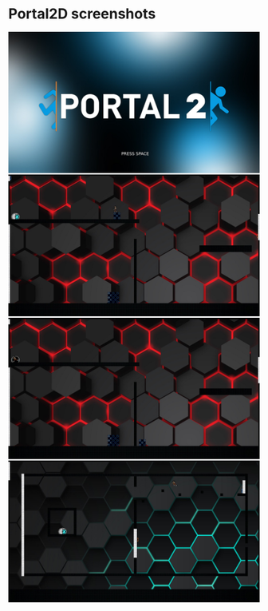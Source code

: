 # Portal2D screenshots
![](Overview/Start_show.jpg)  
![](Overview/Level1_show.jpg)  
![](Overview/Level1_show2.jpg)  
![](Overview/Level2_show.jpg)  
